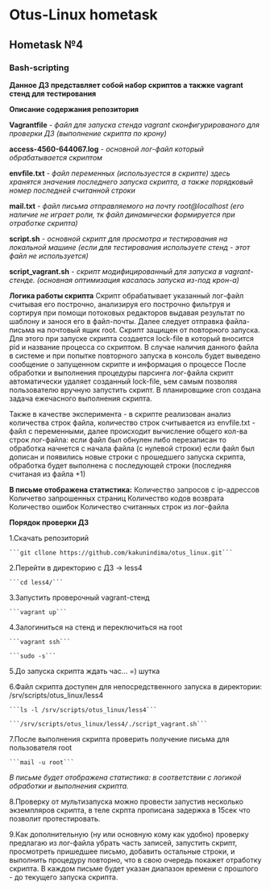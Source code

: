 # Otus-Linux hometask
## Hometask №4
### Bash-scripting

__Данное ДЗ представляет собой набор скриптов а такжке vagrant стенд для тестирования__

__Описание содержания репозитория__
 
__Vagrantfile__ - _файл для запуска стенда vagrant сконфигурированого для проверки ДЗ (выполнение скрипта по крону)_ 

__access-4560-644067.log__ - _основной лог-файл который обрабатывается скриптом_ 

__envfile.txt__ - _файл переменных (используестся в скрипте) здесь хранятся значения последнего запуска скрипта, а также порядковый номер последней считанной строки_ 

__mail.txt__ - _файл письма отправляемого на почту root@localhost (его наличие не играет роли, тк файл динамически формируется при отработке скрипта)_ 

__script.sh__ - _основной скрипт для просмотра и тестирования на локальной машине (если для тестирования используете стенд - этот файл не используется)_ 

__script_vagrant.sh__ - _скрипт модифицированный для запуска в vagrant-стенде. (основная оптимизация касалась запуска из-под крон-а)_ 

__Логика работы скрипта__ 
Скрипт обрабатывает указанный лог-файл считывая его построчно, анализируя его построчно фильтруя и сортируя при помощи потоковых редакторов
выдавая результат по шаблону и занося его в файл-почты. 
Далее следует отправка файла-письма на почтовый ящик root. 
Скрипт защищен от повторного запуска. Для этого при запуске скрипта создается lock-file в который вносится pid и название процесса со скриптом. 
В случае наличия данного файла в системе и при попытке повторного запуска в консоль будет выведено сообщение о запущенном скрипте и информация о процессе 
После обработки и выполнения процедуры парсинга лог-файла скрипт автоматически удаляет созданный lock-file, ьем самым позволяя пользователю вручную запустить скрипт. 
В планировщике cron создана задача ежечасного выполнения скрипта. 

Также в качестве эксперимента - в скрипте реализован анализ количества строк файла, 
количество строк считывается из envfile.txt - файл с переменными, далее происходит вычисление общего кол-ва строк лог-файла: 
если файл был обнулен либо перезаписан то обработка начнется с начала файла (с нулевой строки) 
если файл был дописан и появились новые строки с прошедшего запуска скрипта, обработка будет выполнена с последующей строки (последняя считаная из файла +1) 

__В письме отображена статистика:__ 
Количество запросов с ip-адрессов 
Количетво запрошенных страниц 
Количество кодов возврата 
Количество ошибок 
Количество считанных строк из лог-файла 

__Порядок проверки ДЗ__ 

1.Скачать репозиторий  

    ```git cllone https://github.com/kakunindima/otus_linux.git``` 

2.Перейти в директорию с ДЗ -> less4 

    ```cd less4/``` 

3.Запустить проверочный vagrant-стенд 

    ```vagrant up``` 

4.Залогиниться на стенд и переключиться на root 

    ```vagrant ssh``` 

    ```sudo -s``` 

5.До запуска скрипта ждать час... =) шутка 

6.Файл скрипта доступен для непосредственного запуска в директории: /srv/scripts/otus_linux/less4 

    ```ls -l /srv/scripts/otus_linux/less4``` 

    ```/srv/scripts/otus_linux/less4/./script_vagrant.sh``` 

7.После выполнения скрипта проверить получение письма для пользователя root 

    ```mail -u root``` 

_В письме будет отображена статистика: в соответствии с логикой обработки и выполнения скрипта._ 

8.Проверку от мультизапуска можно провести запустив несколько экземпляров скрипта, в теле скрпта прописана задержка в 15сек что позволит протестировать. 

9.Как дополнительную (ну или основную кому как удобно) проверку предлагаю из лог-файла убрать часть записей, запустить скрипт, просмотреть пришедшее письмо,
добавить остальные строки, и выполнить процедуру повторно, что в свою очередь покажет отработку скрипта. 
В каждом письме будет указан диапазон времени с прошлого - до текущего запуска скрипта. 